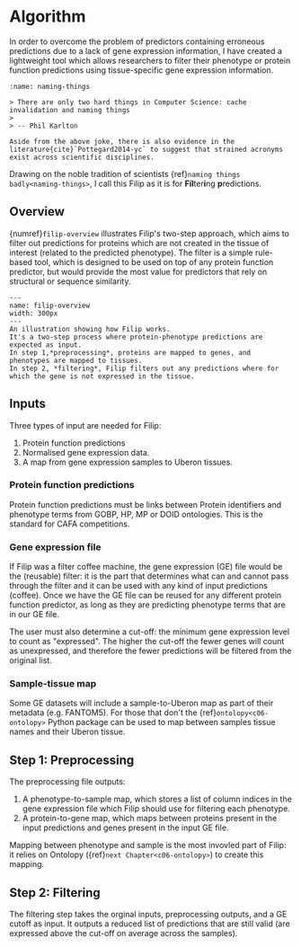 # Algorithm

In order to overcome the problem of predictors containing erroneous predictions due to a lack of gene expression information, I have created a lightweight tool which allows researchers to filter their phenotype or protein function predictions using tissue-specific gene expression information.
 
````{margin} Naming things
:name: naming-things

> There are only two hard things in Computer Science: cache invalidation and naming things
>
> -- Phil Karlton

Aside from the above joke, there is also evidence in the literature{cite}`Pottegard2014-yc` to suggest that strained acronyms exist across scientific disciplines. 

````
 
Drawing on the noble tradition of scientists {ref}`naming things badly<naming-things>`, I call this Filip as it is for **Fil**ter**i**ng **p**redictions. 

## Overview

{numref}`filip-overview` illustrates Filip's two-step approach, which aims to filter out predictions for proteins which are not created in the tissue of interest (related to the predicted phenotype).
The filter is a simple rule-based tool, which is designed to be used on top of any protein function predictor, but would provide the most value for predictors that rely on structural or sequence similarity.

```{figure} ../images/filip.png
---
name: filip-overview
width: 300px
---
An illustration showing how Filip works. 
It's a two-step process where protein-phenotype predictions are expected as input. 
In step 1,*preprocessing*, proteins are mapped to genes, and phenotypes are mapped to tissues. 
In step 2, *filtering*, Filip filters out any predictions where for which the gene is not expressed in the tissue.
```

[//]: # (TODO: cross-ref to previous mention of FANTOM5, or include as margin comment)
[//]: # (TODO: Cite FANTOM5)
[//]: # (TODO: cross-ref to UBERON, and make sure it is included in ontology section)
[//]: # (TODO: cross-ref next section)
[//]: # (TODO: cross-ref to Ontolopy section)

## Inputs
Three types of input are needed for Filip: 
1. Protein function predictions 
2. Normalised gene expression data.
3. A map from gene expression samples to Uberon tissues. 

### Protein function predictions
Protein function predictions must be links between Protein identifiers and phenotype terms from GOBP, HP, MP or DOID ontologies. 
This is the standard for CAFA competitions.

### Gene expression file
If Filip was a filter coffee machine, the gene expression (GE) file would be the (reusable) filter: it is the part that determines what can and cannot pass through the  filter and it can be used with any kind of input predictions (coffee). 
Once we have the GE file can be reused for any different protein function predictor, as long as they are predicting phenotype terms that are in our GE file.

The user must also determine a cut-off: the minimum gene expression level to count as "expressed". 
The higher the cut-off the fewer genes will count as unexpressed, and therefore the fewer predictions will be filtered from the original list.

### Sample-tissue map
Some GE datasets will include a sample-to-Uberon map as part of their metadata (e.g. FANTOM5).
For those that don't the {ref}`ontolopy<c06-ontolopy>` Python package can be used to map between samples tissue names and their Uberon tissue.

## Step 1: Preprocessing
The preprocessing file outputs:
1. A phenotype-to-sample map, which stores a list of column indices in the gene expression file which Filip should use for filtering each phenotype.
2. A protein-to-gene map, which maps between proteins present in the input predictions and genes present in the input GE file.

Mapping between phenotype and sample is the most invovled part of Filip: it relies on Ontolopy ({ref}`next Chapter<c06-ontolopy>`) to create this mapping.

## Step 2: Filtering
The filtering step takes the orginal inputs, preprocessing outputs, and a GE cutoff as input. 
It outputs a reduced list of predictions that are still valid (are expressed above the cut-off on average across the samples).
